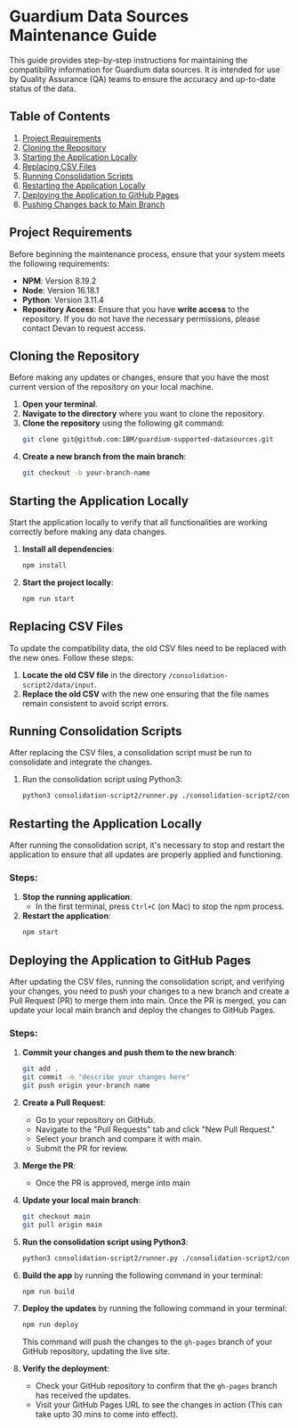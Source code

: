 # Guardium Data Sources Maintenance Guide

This guide provides step-by-step instructions for maintaining the compatibility information for Guardium data sources. It is intended for use by Quality Assurance (QA) teams to ensure the accuracy and up-to-date status of the data.

## Table of Contents

1. [Project Requirements](#project-requirements)
2. [Cloning the Repository](#cloning-the-repository)
3. [Starting the Application Locally](#starting-the-application-locally)
4. [Replacing CSV Files](#replacing-csv-files)
5. [Running Consolidation Scripts](#running-consolidation-scripts)
6. [Restarting the Application Locally](#restarting-the-application-locally)
7. [Deploying the Application to GitHub Pages](#deploying-the-application-to-github-pages)
8. [Pushing Changes back to Main Branch](#pushing-changes-back-to-main-branch)

## Project Requirements

Before beginning the maintenance process, ensure that your system meets the following requirements:

- **NPM**: Version 8.19.2
- **Node**: Version 16.18.1
- **Python**: Version 3.11.4
- **Repository Access**: Ensure that you have **write access** to the repository. If you do not have the necessary permissions, please contact Devan to request access.

## Cloning the Repository

Before making any updates or changes, ensure that you have the most current version of the repository on your local machine.

1. **Open your terminal**.
2. **Navigate to the directory** where you want to clone the repository.
3. **Clone the repository** using the following git command:
   ```bash
   git clone git@github.com:IBM/guardium-supported-datasources.git
   ```
4. **Create a new branch from the main branch**:
   ```bash
   git checkout -b your-branch-name
   ```

## Starting the Application Locally

Start the application locally to verify that all functionalities are working correctly before making any data changes.

1. **Install all dependencies**:
   ```bash
   npm install
   ```
2. **Start the project locally**:
   ```bash
   npm run start
   ```

## Replacing CSV Files

To update the compatibility data, the old CSV files need to be replaced with the new ones. Follow these steps:

1. **Locate the old CSV file** in the directory `/consolidation-script2/data/input`.
2. **Replace the old CSV** with the new one ensuring that the file names remain consistent to avoid script errors.

## Running Consolidation Scripts

After replacing the CSV files, a consolidation script must be run to consolidate and integrate the changes.

1. Run the consolidation script using Python3:
   ```bash
   python3 consolidation-script2/runner.py ./consolidation-script2/config
   ```

## Restarting the Application Locally

After running the consolidation script, it's necessary to stop and restart the application to ensure that all updates are properly applied and functioning.

### Steps:

1. **Stop the running application**:
   - In the first terminal, press `Ctrl+C` (on Mac) to stop the npm process.
2. **Restart the application**:
   ```bash
   npm start
   ```

## Deploying the Application to GitHub Pages

After updating the CSV files, running the consolidation script, and verifying your changes, you need to push your changes to a new branch and create a Pull Request (PR) to merge them into main. Once the PR is merged, you can update your local main branch and deploy the changes to GitHub Pages.

### Steps:

1. **Commit your changes and push them to the new branch**:

   ```bash
   git add .
   git commit -m "describe your changes here"
   git push origin your-branch name
   ```

2. **Create a Pull Request**:

   - Go to your repository on GitHub.
   - Navigate to the "Pull Requests" tab and click "New Pull Request."
   - Select your branch and compare it with main.
   - Submit the PR for review.

3. **Merge the PR**:

   - Once the PR is approved, merge into main

4. **Update your local main branch**:

   ```bash
   git checkout main
   git pull origin main
   ```

5. **Run the consolidation script using Python3**:
   ```bash
   python3 consolidation-script2/runner.py ./consolidation-script2/config
   ```

6. **Build the app** by running the following command in your terminal:

   ```bash
   npm run build
   ```

7. **Deploy the updates** by running the following command in your terminal:

   ```bash
   npm run deploy
   ```

   This command will push the changes to the `gh-pages` branch of your GitHub repository, updating the live site.

8. **Verify the deployment**:
   - Check your GitHub repository to confirm that the `gh-pages` branch has received the updates.
   - Visit your GitHub Pages URL to see the changes in action (This can take upto 30 mins to come into effect).
